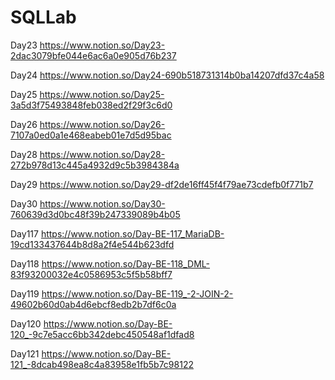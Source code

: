 # SQLLab
 
Day23 https://www.notion.so/Day23-2dac3079bfe044e6ac6a0e905d76b237

Day24  https://www.notion.so/Day24-690b518731314b0ba14207dfd37c4a58

Day25 https://www.notion.so/Day25-3a5d3f75493848feb038ed2f29f3c6d0

Day26 https://www.notion.so/Day26-7107a0ed0a1e468eabeb01e7d5d95bac

Day28 https://www.notion.so/Day28-272b978d13c445a4932d9c5b3984384a

Day29 https://www.notion.so/Day29-df2de16ff45f4f79ae73cdefb0f771b7

Day30 https://www.notion.so/Day30-760639d3d0bc48f39b247339089b4b05

Day117 https://www.notion.so/Day-BE-117_MariaDB-19cd133437644b8d8a2f4e544b623dfd

Day118 https://www.notion.so/Day-BE-118_DML-83f93200032e4c0586953c5f5b58bff7

Day119 https://www.notion.so/Day-BE-119_-2-JOIN-2-49602b60d0ab4d6ebcf8edb2b7df6c0a

Day120 https://www.notion.so/Day-BE-120_-9c7e5acc6bb342debc450548af1dfad8

Day121 https://www.notion.so/Day-BE-121_-8dcab498ea8c4a83958e1fb5b7c98122
